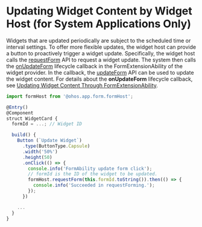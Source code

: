 # Updating Widget Content by Widget Host (for System Applications Only)


Widgets that are updated periodically are subject to the scheduled time or interval settings. To offer more flexible updates, the widget host can provide a button to proactively trigger a widget update. Specifically, the widget host calls the [requestForm](../reference/apis/js-apis-app-form-formHost.md#requestform) API to request a widget update. The system then calls the [onUpdateForm](../reference/apis/js-apis-app-form-formExtensionAbility.md#onupdateform) lifecycle callback in the FormExtensionAbility of the widget provider. In the callback, the [updateForm](../reference/apis/js-apis-app-form-formProvider.md#updateform) API can be used to update the widget content. For details about the **onUpdateForm** lifecycle callback, see [Updating Widget Content Through FormExtensionAbility](arkts-ui-widget-event-formextensionability.md).

```ts
import formHost from '@ohos.app.form.formHost';

@Entry()
@Component
struct WidgetCard {
  formId = ...; // Widget ID

  build() {
    Button (`Update Widget`)
      .type(ButtonType.Capsule)
      .width('50%')
      .height(50)
      .onClick(() => {
        console.info('FormAbility update form click');
        // formId is the ID of the widget to be updated.
        formHost.requestForm(this.formId.toString()).then(() => {
          console.info('Succeeded in requestForming.');
        });
      })

    ...
  }
}
```

